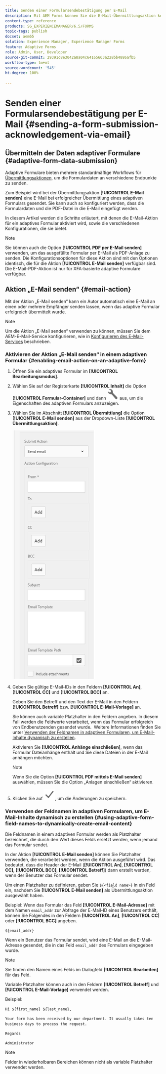```yaml
---
title: Senden einer Formularsendebestätigung per E-Mail
description: Mit AEM Forms können Sie die E-Mail-Übermittlungsaktion konfigurieren, die einer Person beim Senden des Formulars eine Bestätigung sendet.
content-type: reference
products: SG_EXPERIENCEMANAGER/6.5/FORMS
topic-tags: publish
docset: aem65
solution: Experience Manager, Experience Manager Forms
feature: Adaptive Forms
role: Admin, User, Developer
source-git-commit: 29391c8e3042a8a04c64165663a228bb4886afb5
workflow-type: tm+mt
source-wordcount: '545'
ht-degree: 100%

---
```


# Senden einer Formularsendebestätigung per E-Mail {#sending-a-form-submission-acknowledgement-via-email}

## Übermitteln der Daten adaptiver Formulare {#adaptive-form-data-submission}

Adaptive Formulare bieten mehrere standardmäßige Workflows für [Übermittlungsaktionen](../../forms/using/configuring-submit-actions.md), um die Formulardaten an verschiedene Endpunkte zu senden.

Zum Beispiel wird bei der Übermittlungsaktion **[!UICONTROL E-Mail senden]** eine E-Mail bei erfolgreicher Übermittlung eines adaptiven Formulars gesendet. Sie kann auch so konfiguriert werden, dass die Formulardaten und die PDF-Datei in die E-Mail eingefügt werden.

In diesem Artikel werden die Schritte erläutert, mit denen die E-Mail-Aktion für ein adaptives Formular aktiviert wird, sowie die verschiedenen Konfigurationen, die sie bietet.

>[!NOTE]
>
>Sie können auch die Option **[!UICONTROL PDF per E-Mail senden]** verwenden, um das ausgefüllte Formular per E-Mail als PDF-Anlage zu senden. Die Konfigurationsoptionen für diese Aktion sind mit den Optionen identisch, die für die Aktion **[!UICONTROL E-Mail senden]** verfügbar sind. Die E-Mail-PDF-Aktion ist nur für XFA-basierte adaptive Formulare verfügbar.

## Aktion „E-Mail senden“  {#email-action}

Mit der Aktion „E-Mail senden“ kann ein Autor automatisch eine E-Mail an einen oder mehrere Empfänger senden lassen, wenn das adaptive Formular erfolgreich übermittelt wurde.

>[!NOTE]
>
>Um die Aktion „E-Mail senden“ verwenden zu können, müssen Sie dem AEM-E-Mail-Service konfigurieren, wie in [Konfigurieren des E-Mail-Services](/help/sites-administering/notification.md#configuring-the-mail-service) beschrieben.

### Aktivieren der Aktion „E-Mail senden“ in einem adaptiven Formular {#enabling-email-action-on-an-adaptive-form}

1. Öffnen Sie ein adaptives Formular im **[!UICONTROL Bearbeitungsmodus]**.

1. Wählen Sie auf der Registerkarte **[!UICONTROL Inhalt]** die Option **[!UICONTROL Formular-Container]** und dann ![Konfigurieren](assets/configure-icon.svg) aus, um die Eigenschaften des adaptiven Formulars anzuzeigen.

1. Wählen Sie im Abschnitt **[!UICONTROL Übermittlung]** die Option **[!UICONTROL E-Mail senden]** aus der Dropdown-Liste **[!UICONTROL Übermittlungsaktion]**.

   ![Übermittlungsaktionen](assets/submission-actions.png)

1. Geben Sie gültige E-Mail-IDs in den Feldern **[!UICONTROL An]**, **[!UICONTROL CC]** und **[!UICONTROL BCC]** an.

   Geben Sie den Betreff und den Text der E-Mail in den Feldern **[!UICONTROL Betreff]** bzw. **[!UICONTROL E-Mail-Vorlage]** an.

   Sie können auch variable Platzhalter in den Feldern angeben. In diesem Fall werden die Feldwerte verarbeitet, wenn das Formular erfolgreich von Endbenutzenden gesendet wurde.  Weitere Informationen finden Sie unter [Verwenden der Feldnamen in adaptiven Formularen, um E-Mail-Inhalte dynamisch zu erstellen](../../forms/using/form-submission-receipt-via-email.md#p-using-adaptive-form-field-names-to-dynamically-create-email-content-p).

   Aktivieren Sie **[!UICONTROL Anhänge einschließen]**, wenn das Formular Dateianhänge enthält und Sie diese Dateien in der E-Mail anhängen möchten.

   >[!NOTE]
   >
   >Wenn Sie die Option **[!UICONTROL PDF mittels E-Mail senden]** auswählen, müssen Sie die Option „Anlagen einschließen“ aktivieren.

1. Klicken Sie auf ![Speichern](assets/save_icon.svg), um die Änderungen zu speichern.

### Verwenden der Feldnamen in adaptiven Formularen, um E-Mail-Inhalte dynamisch zu erstellen {#using-adaptive-form-field-names-to-dynamically-create-email-content}

Die Feldnamen in einem adaptiven Formular werden als Platzhalter bezeichnet, die durch den Wert dieses Felds ersetzt werden, wenn jemand das Formular sendet.

In der Aktion **[!UICONTROL E-Mail senden]** können Sie Platzhalter verwenden, die verarbeitet werden, wenn die Aktion ausgeführt wird. Das bedeutet, dass die Header der E-Mail (**[!UICONTROL An]**, **[!UICONTROL CC]**, **[!UICONTROL BCC]**, **[!UICONTROL Betreff]**) dann erstellt werden, wenn der Benutzer das Formular sendet.

Um einen Platzhalter zu definieren, geben Sie `${<field name>}` in ein Feld ein, nachdem Sie **[!UICONTROL E-Mail senden]** als Übermittlungsaktion ausgewählt haben.

Beispiel: Wenn das Formular das Feld **[!UICONTROL E-Mail-Adresse]** mit dem Namen `email_addr` zur Abfrage der E-Mail-ID eines Benutzers enthält, können Sie Folgendes in den Feldern **[!UICONTROL An]**, **[!UICONTROL CC]** oder **[!UICONTROL BCC]** angeben.

`${email_addr}`

Wenn ein Benutzer das Formular sendet, wird eine E-Mail an die E-Mail-Adresse gesendet, die in das Feld `email_addr` des Formulars eingegeben wurde.

>[!NOTE]
>
>Sie finden den Namen eines Felds im Dialogfeld **[!UICONTROL Bearbeiten]** für das Feld.

Variable Platzhalter können auch in den Feldern **[!UICONTROL Betreff]** und **[!UICONTROL E-Mail-Vorlage]** verwendet werden.

Beispiel:

`Hi ${first_name} ${last_name},`

`Your form has been received by our department. It usually takes ten business days to process the request.`

`Regards`

`Administrator`

>[!NOTE]
>
>Felder in wiederholbaren Bereichen können nicht als variable Platzhalter verwendet werden.
